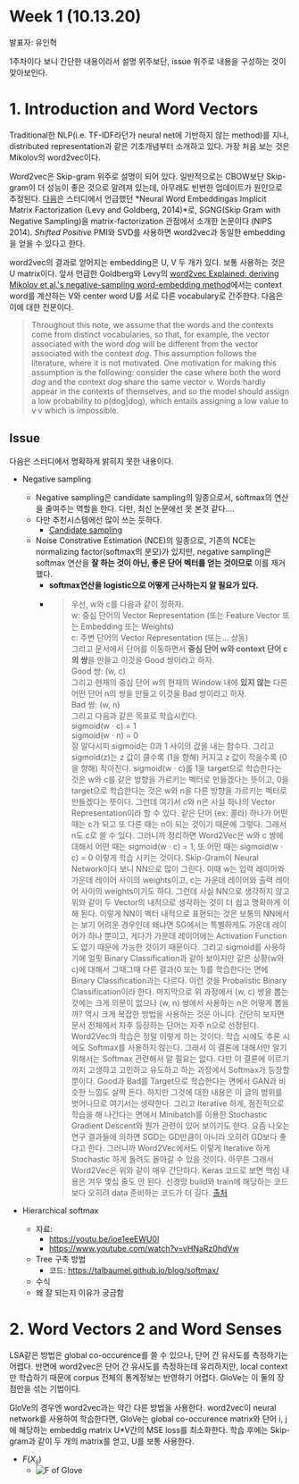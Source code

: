 # Week 1 (10.13.20)

발표자: 유인혁

1주차이다 보니 간단한 내용이라서 설명 위주보단, issue 위주로 내용을 구성하는 것이 맞아보인다.

# 1. Introduction and Word Vectors

Traditional한 NLP(i.e. TF-IDF라던가 neural net에 기반하지 않는 method)를 지나, distributed representation과 같은 기초개념부터 소개하고 있다. 가장 처음 보는 것은 Mikolov의 word2vec이다.

Word2vec은 Skip-gram 위주로 설명이 되어 있다. 일반적으로는 CBOW보단 Skip-gram이 더 성능이 좋은 것으로 알려져 있는데, 아무래도 빈번한 업데이트가 원인으로 추정된다.
[다음](https://papers.nips.cc/paper/5477-neural-word-embedding-as-implicit-matrix-factorization.pdf)은 스터디에서 언급했던 *Neural Word Embeddingas Implicit Matrix Factorization (Levy and Goldberg, 2014)*로, SGNG(Skip Gram with Negative Sampling)을 matrix-factorization 관점에서 소개한 논문이다 (NIPS 2014). *Shifted Positive* PMI와 SVD를 사용하면 word2vec과 동일한 embedding을 얻을 수 있다고 한다.

word2vec의 결과로 얻어지는 embedding은 U, V 두 개가 있다. 보통 사용하는 것은 U matrix이다. 앞서 언급한 Goldberg와 Levy의 [word2vec Explained: deriving Mikolov et al.'s negative-sampling word-embedding method](https://arxiv.org/abs/1402.3722)에서는 context word를 계산하는 V와 center word U를 서로 다른 vocabulary로 간주한다. 다음은 이에 대한 전문이다.

> Throughout  this  note,  we  assume  that  the  words  and  the  contexts  come  from distinct vocabularies, so that, for example, the vector associated with the word *dog* will be different from the vector associated with the context *dog*.  This assumption follows the literature, where it is not motivated.  One motivation for making this assumption is the following:  consider the case where both the word *dog* and the context *dog* share the same vector v.  Words hardly appear in  the  contexts  of  themselves,  and  so  the  model  should assign  a  low  probability  to p(dog|dog), which entails assigning a low value to v·v which is impossible.

## Issue

다음은 스터디에서 명확하게 밝히지 못한 내용이다.

- Negative sampling
    - Negative sampling은 candidate sampling의 일종으로서, softmax의 연산을 줄여주는 역할을 한다. 다만, 최신 논문에선 못 본것 같다....
    - 다만 추천시스템에선 많이 쓰는 듯하다.
        - [Candidate sampling](https://www.tensorflow.org/extras/candidate_sampling.pdf)
    - Noise Constrative Estimation (NCE)의 일종으로, 기존의 NCE는 normalizing factor(softmax의 분모)가 있지만, negative sampling은 softmax 연산을 **잘 하는 것이 아닌, 좋은 단어 벡터를 얻는 것이므로** 이를 제거했다.
        - **softmax연산을 logistic으로 어떻게 근사하는지 알 필요가 있다.**
        - > 우선, w와 c를 다음과 같이 정하자.  
w: 중심 단어의 Vector Representation (또는 Feature Vector 또는 Embedding 또는 Weights)  
c: 주변 단어의 Vector Representation (또는... 상동)  
그리고 문서에서 단어를 이동하면서 **중심 단어 w와 context 단어 c의 쌍**을 만들고 이것을 Good 쌍이라고 하자.  
Good 쌍: (w, c)  
그리고 현재의 중심 단어 w의 현재의 Window 내에 **있지 않는** 다른 어떤 단어 n의 쌍을 만들고 이것을 Bad 쌍이라고 하자.   
Bad 쌍: (w, n)  
그리고 다음과 같은 목표로 학습시킨다.  
sigmoid(w · c) = 1   
sigmoid(w · n) = 0  
잘 알다시피 sigmoid는 0과 1 사이의 값을 내는 함수다. 그리고 sigmoid(z)는 z 값이 클수록 (1을 향해) 커지고 z 값이 작을수록 (0을 향해) 작아진다.
sigmoid(w · c)를 1을 target으로 학습한다는 것은 w와 c를 같은 방향을 가르키는 벡터로 만들겠다는 뜻이고, 0을 target으로 학습한다는 것은 w와 n을 다른 방향을 가르키는 벡터로 만들겠다는 뜻이다.
그런데 여기서 c와 n은 사실 하나의 Vector Representation이라 할 수 있다. 같은 단어 (ex: 콜라) 하나가 어떤 때는 c가 되고 또 다른 때는 n이 되는 것이기 때문에 그렇다. 그래서 n도 c로 쓸 수 있다. 그러니까 정리하면 Word2Vec은 w와 c 쌍에 대해서 어떤 때는 sigmoid(w · c) = 1, 또 어떤 때는 sigmoid(w · c) = 0 이렇게 학습 시키는 것이다. Skip-Gram이 Neural Network이다 보니 NN으로 많이 그린다. 이때 w는 입력 레이어와 가운데 레이어 사이의 weights이고, c는 가운데 레이어와 출력 레이어 사이의 weights이기도 하다. 그런데 사실 NN으로 생각하지 않고 위와 같이 두 Vector의 내적으로 생각하는 것이 더 쉽고 명확하게 이해 된다. 이렇게 NN이 벡터 내적으로 표현되는 것은 보통의 NN에서는 보기 어려운 경우인데 왜냐면 SG에서는 특별하게도 가운데 레이어가 하나 뿐이고, 게다가 가운데 레이어에는 Activation Function도 없기 때문에 가능한 것이기 때문이다.
그리고 sigmoid를 사용하기에 얼핏 Binary Classification과 같아 보이지만 같은 상황(w와 c)에 대해서 그때그때 다른 결과(0 또는 1)를 학습한다는 면에 Binary Classification과는 다르다. 이런 것을 Probalistic Binary Classification이라 한다. 마지막으로 위 과정에서 (w, c) 쌍을 뽑는 것에는 크게 의문이 없으나 (w, n) 쌍에서 사용하는 n은 어떻게 뽑을까? 역시 크게 복잡한 방법을 사용하는 것은 아니다. 간단히 보자면 문서 전체에서 자주 등장하는 단어는 자주 n으로 선정된다.
Word2Vec의 학습은 정말 이렇게 하는 것이다. 학습 시에도 추론 시에도 Softmax를 사용하지 않는다. 그래서 이 결론에 대해서만 알기 위해서는 Softmax 관련해서 알 필요는 없다. 다만 이 결론에 이르기까지 고생하고 고민하고 유도하고 하는 과정에서 Softmax가 등장할 뿐이다. Good과 Bad를 Target으로 학습한다는 면에서 GAN과 비슷한 느낌도 살짝 든다. 하지만 그것에 대한 내용은 이 글의 범위를 벗어나므로 여기서는 생략한다. 그리고 Iterative 하게, 점진적으로 학습을 해 나간다는 면에서 Minibatch를 이용한 Stochastic Gradient Descent와 뭔가 관련이 있어 보이기도 한다. 요즘 나오는 연구 결과들에 의하면 SGD는 GD만큼이 아니라 오히려 GD보다 좋다고 한다. 그러니까 Word2Vec에서도 이렇게 Iterative 하게 Stochastic 하게 돌려도 돌아갈 수 있을 것이다.
아무튼 그래서 Word2Vec은 위와 같이 매우 간단하다. Keras 코드로 보면 핵심 내용은 겨우 몇십 줄도 안 된다. 신경망 build와 train에 해당하는 코드 보다 오히려 data 준비하는 코드가 더 길다. [출처](https://www.facebook.com/groups/TensorFlowKR/permalink/746771665663894/)

- Hierarchical softmax
    - 자료:
        - https://youtu.be/ioe1eeEWU0I
        - https://www.youtube.com/watch?v=vHNaRz0hdVw
    - Tree 구축 방법
        - 코드: https://talbaumel.github.io/blog/softmax/
    - 수식
    - 왜 잘 되는지 이유가 궁금함

# 2. Word Vectors 2 and Word Senses

LSA같은 방법은 global co-occurence를 쓸 수 있으나, 단어 간 유사도를 측정하기는 어렵다.
반면에 word2vec은 단어 간 유사도를 측정하는데 유리하지만, local context만 학습하기 때문에 corpus 전체의 통계정보는 반영하기 어렵다. GloVe는 이 둘의 장점만을 섞는 기법이다.

GloVe의 경우엔 word2vec과는 약간 다른 방법을 사용한다. word2vec이 neural network를 사용하여 학습한다면, GloVe는 global co-occurence matrix와 단어 i, j에 해당하는 embeddig matrix U*V간의 MSE loss를 최소화한다. 학습 후에는 Skip-gram과 같이 두 개의 matrix를 얻고, U를 보통 사용한다.

- $F(X_{ij})$
    - ![F of Glove](https://user-images.githubusercontent.com/47516855/96076940-836c1700-0ee9-11eb-8c9a-25247d7c4d6e.png)
